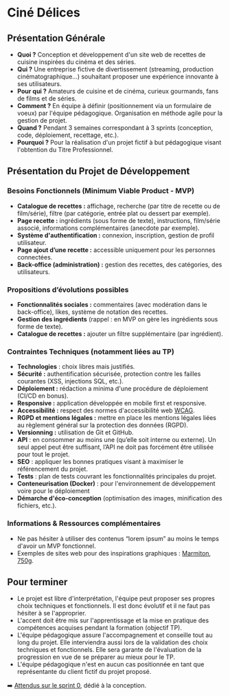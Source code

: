 # Ciné Délices

## Présentation Générale

- **Quoi ?** Conception et développement d'un site web de recettes de cuisine inspirées du cinéma et des séries.
- **Qui ?** Une entreprise fictive de divertissement (streaming, production cinématographique...) souhaitant proposer une expérience innovante à ses utilisateurs.
- **Pour qui ?** Amateurs de cuisine et de cinéma, curieux gourmands, fans de films et de séries.
- **Comment ?** En équipe à définir (positionnement via un formulaire de voeux) par l'équipe pédagogique. Organisation en méthode agile pour la gestion de projet.
- **Quand ?** Pendant 3 semaines correspondant à 3 sprints (conception, code, déploiement, recettage, etc.).
- **Pourquoi ?** Pour la réalisation d'un projet fictif à but pédagogique visant l'obtention du Titre Professionnel.

## Présentation du Projet de Développement

### Besoins Fonctionnels (Minimum Viable Product - MVP)

- **Catalogue de recettes :** affichage, recherche (par titre de recette ou de film/série), filtre (par catégorie, entrée plat ou dessert par exemple).
- **Page recette :** ingrédients (sous forme de texte), instructions, film/série associé, informations complémentaires (anecdote par exemple).
- **Système d'authentification :** connexion, inscription, gestion de profil utilisateur.
- **Page ajout d’une recette :** accessible uniquement pour les personnes connectées.
- **Back-office (administration) :** gestion des recettes, des catégories, des utilisateurs.

### Propositions d’évolutions possibles

- **Fonctionnalités sociales :** commentaires (avec modération dans le back-office), likes, système de notation des recettes.
- **Gestion des ingrédients** (rappel : en MVP on gère les ingrédients sous forme de texte).
- **Catalogue de recettes :** ajouter un filtre supplémentaire (par ingrédient).

### Contraintes Techniques (notamment liées au TP)

- **Technologies** : choix libres mais justifiés.
- **Sécurité :** authentification sécurisée, protection contre les failles courantes (XSS, injections SQL, etc.).
- **Déploiement :** rédaction a minima d'une procédure de déploiement (CI/CD en bonus).
- **Responsive :** application développée en mobile first et responsive.
- **Accessibilité :** respect des normes d'accessibilité web [WCAG](https://www.w3.org/Translations/WCAG20-fr/).
- **RGPD et mentions légales :** mettre en place les mentions légales liées au règlement général sur la protection des données (RGPD).
- **Versionning :** utilisation de Git et GitHub.
- **API** : en consommer au moins une (qu’elle soit interne ou externe). Un seul appel peut être suffisant, l’API ne doit pas forcément être utilisée pour tout le projet.
- **SEO** : appliquer les bonnes pratiques visant à maximiser le référencement du projet.
- **Tests** : plan de tests couvrant les fonctionnalités principales du projet.
- **Conteneurisation (Docker)** : pour l'environnement de développement voire pour le déploiement
- **Démarche d'éco-conception** (optimisation des images, minification des fichiers, etc.).

### Informations & Ressources complémentaires

- Ne pas hésiter à utiliser des contenus “lorem ipsum” au moins le temps d'avoir un MVP fonctionnel.
- Exemples de sites web pour des inspirations graphiques : [Marmiton](https://www.marmiton.org/), [750g](https://www.750g.com/).

## Pour terminer

- Le projet est libre d'interprétation, l'équipe peut proposer ses propres choix techniques et fonctionnels. Il est donc évolutif et il ne faut pas hésiter à se l'approprier.
- L'accent doit être mis sur l'apprentissage et la mise en pratique des compétences acquises pendant la formation (objectif TP).
- L'équipe pédagogique assure l'accompagnement et conseille tout au long du projet. Elle interviendra aussi lors de la validation des choix techniques et fonctionnels. Elle sera garante de l'évaluation de la progression en vue de se préparer au mieux pour le TP.
- L'équipe pédagogique n'est en aucun cas positionnée en tant que représentante du client fictif du projet proposé.

:arrow_right: [Attendus sur le sprint 0](./attendus/sp0-suivi-conception.md), dédié à la conception.
